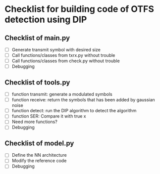 # Checklist for building code of OTFS detection using DIP

## Checklist of main.py
- [ ] Generate transmit symbol with desired size
- [ ] Call functions/classes from txrx.py without trouble
- [ ] Call functions/classes from check.py without trouble
- [ ] Debugging

## Checklist of tools.py
- [ ] function transmit: generate a modulated symbols
- [ ] function receive: return the symbols that has been added by gaussian noise
- [ ] function detect: run the DIP algorithm to detect the algorithm
- [ ] function SER: Compare it with true x
- [ ] Need more functions?
- [ ] Debugging

## Checklist of model.py
- [ ] Define the NN architecture
- [ ] Modify the reference code
- [ ] Debugging